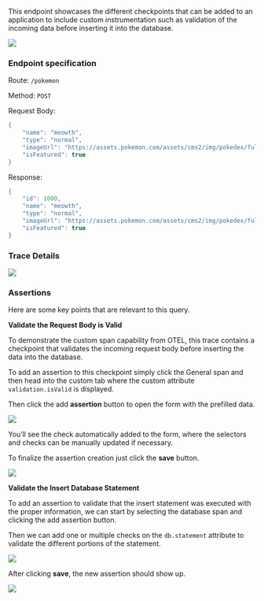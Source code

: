 This endpoint showcases the different checkpoints that can be added to an application to include custom instrumentation such as validation of the incoming data before inserting it into the database.

![](img/516849692/518193163.png)

### **Endpoint specification**

Route: `/pokemon`

Method: `POST`

Request Body:

```java
{
    "name": "meowth",
    "type": "normal",
    "imageUrl": "https://assets.pokemon.com/assets/cms2/img/pokedex/full/052.png",
    "isFeatured": true
}
```

Response:

```java
{
    "id": 1000,
    "name": "meowth",
    "type": "normal",
    "imageUrl": "https://assets.pokemon.com/assets/cms2/img/pokedex/full/052.png",
    "isFeatured": true
}
```

### **Trace Details**

![](img/516849692/517701666.png)

### **Assertions**

Here are some key points that are relevant to this query.

**Validate the Request Body is Valid**

To demonstrate the custom span capability from OTEL, this trace contains a checkpoint that validates the incoming request body before inserting the data into the database.

To add an assertion to this checkpoint simply click the General span and then head into the custom tab where the custom attribute `validation.isValid` is displayed.

Then click the add **assertion** button to open the form with the prefilled data.

![](img/516849692/517406776.png)

You’ll see the check automatically added to the form, where the selectors and checks can be manually updated if necessary.

To finalize the assertion creation just click the **save** button.

![](img/516849692/517799955.png)

**Validate the Insert Database Statement**

To add an assertion to validate that the insert statement was executed with the proper information, we can start by selecting the database span and clicking the add assertion button.

Then we can add one or multiple checks on the `db.statement` attribute to validate the different portions of the statement.

![](img/516849692/517865485.png)

After clicking **save**, the new assertion should show up.

![](img/516849692/517963797.png)